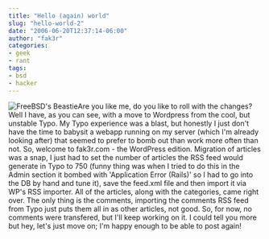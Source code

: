 ```yaml
---
title: "Hello (again) world"
slug: "hello-world-2"
date: "2006-06-20T12:37:14-06:00"
author: "fak3r"
categories:
- geek
- rant
tags:
- bsd
- hacker
---
```


![FreeBSD's Beastie](http://fak3r.com/wp-content/uploads/2006/06/beastie.png)Are you like me, do you like to roll with the changes?  Well I have, as you can see, with a move to Wordpress from the cool, but unstable Typo.  My Typo experience was a blast, but honestly I just don't have the time to babysit a webapp running on my server (which I'm already looking after) that seemed to prefer to bomb out than work more often than not.  So, welcome to fak3r.com - the WordPress edition.  Migration of articles was a snap, I just had to set the number of articles the RSS feed would generate in Typo to 750 (funny thing was when I tried to do this in the Admin section it bombed with 'Application Error (Rails)' so I had to go into the DB by hand and tune it), save the feed.xml file and then import it via WP's RSS importer.  All of the articles, along with the categories, came right over.  The only thing is the comments, importing the comments RSS feed from Typo just puts them all in as other articles, not good.  So, for now, no comments were transfered, but I'll keep working on it.  I could tell you more but hey, let's just move on; I'm happy enough to be able to post again!
